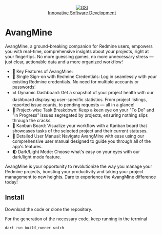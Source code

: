 <p align="center">
  <a href="https://generalsoftwareinc.com/" target="blank"><img src="https://generalsoftwareinc.com/favicon.svg" alt="GSI"/>
  </br>
  Innovative Software Development
  </a>
</p>

# AvangMine
AvangMine, a ground-breaking companion for Redmine users, empowers you with real-time, comprehensive insights about your projects, right at your fingertips. No more guessing games, no more unnecessary stress — just clear, actionable data and a more organized workflow!
 - 🎯 Key Features of AvangMine:
 - 🚀 Single Sign-on with Redmine Credentials: Log in seamlessly with your existing Redmine credentials. No need for multiple accounts or passwords!
 - 📊 Dynamic Dashboard: Get a snapshot of your project health with our dashboard displaying user-specific statistics. From project listings, reported issue counts, to pending requests — all in a glance!
 - 📝 Project-wise Task Breakdown: Keep a keen eye on your "To Do" and "In Progress" issues segregated by projects, ensuring nothing slips through the cracks.
 - 🏁 Kanban Board: Visualize your workflow with a Kanban board that showcases tasks of the selected project and their current statuses.
 - 📘 Detailed User Manual: Navigate AvangMine with ease using our comprehensive user manual designed to guide you through all of the app's features.
 - 🌓 Dark/Light Mode: Choose what's easy on your eyes with our dark/light mode feature.
 
AvangMine is your opportunity to revolutionize the way you manage your Redmine projects, boosting your productivity and taking your project management to new heights.
Dare to experience the AvangMine difference today!
## Install
Download the code or clone the repository.

For the generation of the necessary code, keep running in the terminal
```
dart run build_runner watch
```